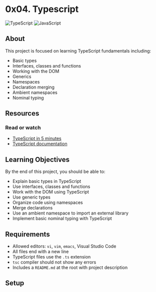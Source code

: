 # 0x04. Typescript

![TypeScript](https://img.shields.io/badge/typescript-%23007ACC.svg?style=for-the-badge&logo=typescript&logoColor=white)
![JavaScript](https://img.shields.io/badge/javascript-%23323330.svg?style=for-the-badge&logo=javascript&logoColor=%23F7DF1E)

## About

This project is focused on learning TypeScript fundamentals including:

- Basic types
- Interfaces, classes and functions
- Working with the DOM
- Generics
- Namespaces
- Declaration merging
- Ambient namespaces
- Nominal typing

## Resources

### Read or watch

- [TypeScript in 5 minutes](https://www.typescriptlang.org/docs/handbook/typescript-in-5-minutes.html) 
- [TypeScript documentation](https://www.typescriptlang.org/docs/handbook/intro.html)

## Learning Objectives

By the end of this project, you should be able to:

- Explain basic types in TypeScript
- Use interfaces, classes and functions
- Work with the DOM using TypeScript
- Use generic types
- Organize code using namespaces
- Merge declarations 
- Use an ambient namespace to import an external library
- Implement basic nominal typing with TypeScript

## Requirements

- Allowed editors: `vi`, `vim`, `emacs`, Visual Studio Code
- All files end with a new line
- TypeScript files use the `.ts` extension
- `tsc` compiler should not show any errors
- Includes a `README.md` at the root with project description

## Setup
